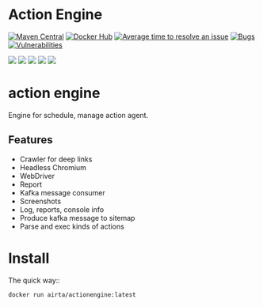 # Action Engine
[![Maven Central](https://maven-badges.herokuapp.com/maven-central/org.springframework.boot/spring-boot-starter-parent/badge.svg)](https://search.maven.org/artifact/org.springframework.boot/spring-boot-starter-parent)
[![Docker Hub](https://img.shields.io/docker/pulls/allenyinx/airgent.svg?style=flat)](https://cloud.docker.com/u/airta/repository/docker/airta/airgent/)
[![Average time to resolve an issue](http://isitmaintained.com/badge/resolution/allenyinx/ActionAgent.svg)](http://isitmaintained.com/project/allenyinx/ActionAgent "Average time to resolve an issue")
[![Bugs](https://sonarcloud.io/api/project_badges/measure?project=allenyinx_ActionAgent&metric=bugs)](https://sonarcloud.io/dashboard?id=allenyinx_ActionAgent)
[![Vulnerabilities](https://sonarcloud.io/api/project_badges/measure?project=allenyinx_ActionAgent&metric=vulnerabilities)](https://sonarcloud.io/dashboard?id=allenyinx_ActionAgent)

<p align="left">
    <a href="https://codecov.io/gh/allenyinx/ActionAgent"><img src="https://codecov.io/gh/allenyinx/ActionAgent/branch/develop/graph/badge.svg" /></a>
    <a href='https://circleci.com/gh/allenyinx/ActionAgent/tree/develop'><img src='https://circleci.com/gh/allenyinx/ActionAgent/tree/develop.svg?style=svg'></a>
    <a href='https://sonarcloud.io/dashboard?id=allenyinx_ActionAgent'><img src='https://sonarcloud.io/api/project_badges/measure?project=allenyinx_ActionAgent&metric=alert_status'></a>
    <a href='https://travis-ci.org/allenyinx/actionEngine'><img src='https://travis-ci.org/allenyinx/actionEngine.svg?branch=develop'></a>
    <a href='http://52.175.51.58:8080/job/ActionEngine/'><img src='http://52.175.51.58:8080/buildStatus/icon?job=ActionEngine'></a>
    </p>

# action engine
Engine for schedule, manage action agent.


## Features
* Crawler for deep links
* Headless Chromium
* WebDriver
* Report
* Kafka message consumer
* Screenshots
* Log, reports, console info
* Produce kafka message to sitemap
* Parse and exec kinds of actions

Install
=======

The quick way::

    docker run airta/actionengine:latest


